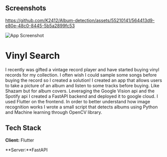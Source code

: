 
## Screenshots



https://github.com/K2412/Album-detection/assets/55210141/564413d9-e80e-48c0-8445-5b5a2899fc53




![App Screenshot](https://media.giphy.com/media/v1.Y2lkPTc5MGI3NjExOGI1MDYwOTYyNzIzMTZjMGRlZDI1NjM2MmRjM2EzZDRjMGE4ZTc5NiZlcD12MV9pbnRlcm5hbF9naWZzX2dpZklkJmN0PWc/UynoG3AdeVMpyqdcXC/giphy.gif)

# Vinyl Search

I recently was gifted a vintage record player and have started buying vinyl records for my collection. I often wish I could sample some songs before buying the record so I created a solution! I created an app that allows users to take a picture of an album and listen to some tracks before buying. Like Shazam but for album covers. Leveraging the Google Vision api and the Spotify api  I created a FastAPI backend and deployed it to google cloud. I used Flutter on the frontend.  In order to better understand how image recognition works I wrote a small script that detects albums using  Python and  Machine learning through OpenCV library.




## Tech Stack

**Client:** Flutter

**Server:**FastAPI

